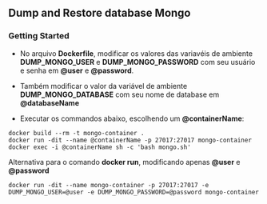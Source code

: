## Dump and Restore database Mongo

### Getting Started

- No arquivo **Dockerfile**, modificar os valores das variavéis de ambiente **DUMP_MONGO_USER** e **DUMP_MONGO_PASSWORD** com seu usuário e senha em **@user** e **@password**.

- Também modificar o valor da variável de ambiente **DUMP_MONGO_DATABASE** com seu nome de database em **@databaseName**

- Executar os commandos abaixo, escolhendo um **@containerName**:
``` docker
docker build --rm -t mongo-container .
docker run -dit --name @containerName -p 27017:27017 mongo-container
docker exec -i @containerName sh -c 'bash mongo.sh'
```
Alternativa para o comando **docker run**, modificando apenas **@user** e **@password**

``` docker
docker run -dit --name mongo-container -p 27017:27017 -e DUMP_MONGO_USER=@user -e DUMP_MONGO_PASSWORD=@password mongo-container
```